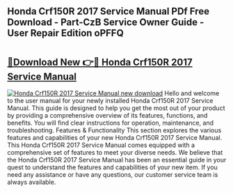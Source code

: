 ## Honda Crf150R 2017 Service Manual PDf Free Download - Part-CzB Service Owner Guide - User Repair Edition oPFFQ

# <h2><a href="http://bc54399.oget.top/?id=Honda+Crf150R+2017+Service+Manual">🔗Download New 👉🔴 Honda Crf150R 2017 Service Manual</a></h2>

[![Honda Crf150R 2017 Service Manual new download](https://i.imgur.com/5g1atiW.png)](http://bc54399.oget.top/?id=Honda+Crf150R+2017+Service+Manual)
Hello and welcome to the user manual for your newly installed Honda Crf150R 2017 Service Manual. This guide is designed to help you get the most out of your product by providing a comprehensive overview of its features, functions, and benefits. You will find clear instructions for operation, maintenance, and troubleshooting. Features & Functionality This section explores the various features and capabilities of your new Honda Crf150R 2017 Service Manual. This Honda Crf150R 2017 Service Manual comes equipped with a comprehensive set of features to meet your diverse needs. We believe that the Honda Crf150R 2017 Service Manual has been an essential guide in your quest to understand the features and capabilities of your new item. If you need any assistance or have any questions, our customer service team is always available.

